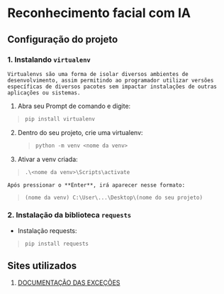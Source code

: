 # Reconhecimento facial com IA

## Configuração do projeto

### 1. Instalando `virtualenv`

	Virtualenvs são uma forma de isolar diversos ambientes de desenvolvimento, assim permitindo ao programador utilizar versões específicas de diversos pacotes sem impactar instalações de outras aplicações ou sistemas.

1. Abra seu Prompt de comando e digite:

> ```py
> pip install virtualenv
> ```

2. Dentro do seu projeto, crie uma virtualenv:

   > ```py
   > python -m venv <nome da venv>
   > ```

3. Ativar a venv criada:

> ```py
> .\<nome da venv>\Scripts\activate
> ```

	Após pressionar o **Enter**, irá aparecer nesse formato:

> ```assembly
> (nome da venv) C:\User\...\Desktop\(nome do seu projeto)
> ```

### 2. Instalação da biblioteca `requests` 

* Instalação requests:

> ```py
> pip install requests
> ```

## Sites utilizados

1. [DOCUMENTAÇÃO DAS EXCEÇÕES](https://requests.readthedocs.io/en/latest/user/quickstart/#response-status-codes)